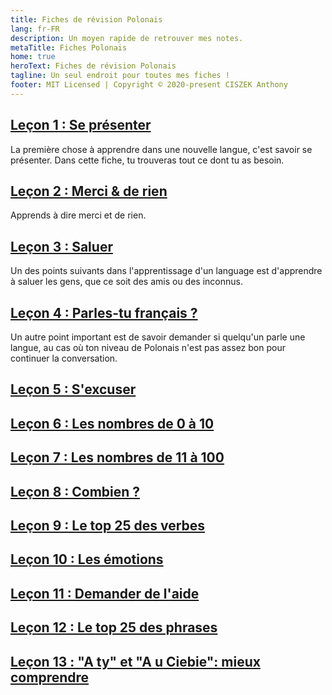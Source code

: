 ```yaml
---
title: Fiches de révision Polonais
lang: fr-FR
description: Un moyen rapide de retrouver mes notes.
metaTitle: Fiches Polonais
home: true
heroText: Fiches de révision Polonais
tagline: Un seul endroit pour toutes mes fiches !
footer: MIT Licensed | Copyright © 2020-present CISZEK Anthony
---
```


## [Leçon 1 : Se présenter](lessons/basics/1-se-presenter.md)
La première chose à apprendre dans une nouvelle langue, c'est savoir se présenter. Dans cette fiche, tu trouveras tout ce dont tu as besoin.

## [Leçon 2 : Merci & de rien](lessons/basics/2-merci-et-de-rien.md)
Apprends à dire merci et de rien.

## [Leçon 3 : Saluer](lessons/basics/3-saluer.md)
Un des points suivants dans l'apprentissage d'un language est d'apprendre à saluer les gens, que ce soit des amis ou des inconnus.

## [Leçon 4 : Parles-tu français ?](lessons/basics/4-parles-tu-francais.md)
Un autre point important est de savoir demander si quelqu'un parle une langue, au cas où ton niveau de Polonais n'est pas assez bon pour continuer la conversation.

## [Leçon 5 : S'excuser](lessons/basics/5-s-excuser.md)

## [Leçon 6 : Les nombres de 0 à 10](lessons/basics/6-les-nombres-de-0-a-10.md)

## [Leçon 7 : Les nombres de 11 à 100](lessons/basics/7-les-nombres-de-11-a-100.md)

## [Leçon 8 : Combien ?](lessons/basics/8-combien.md)

## [Leçon 9 : Le top 25 des verbes](lessons/basics/9-top-25-des-verbes.md)

## [Leçon 10 : Les émotions](lessons/basics/10-les-emotions.md)

## [Leçon 11 : Demander de l'aide](lessons/basics/11-demander-de-l-aide.md)

## [Leçon 12 : Le top 25 des phrases](lessons/basics/12-top-25-des-phrases.md)

## [Leçon 13 : "A ty" et "A u Ciebie": mieux comprendre](lessons/basics/13-a-ty-et-co-u-ciebie-mieux-comprendre.md)